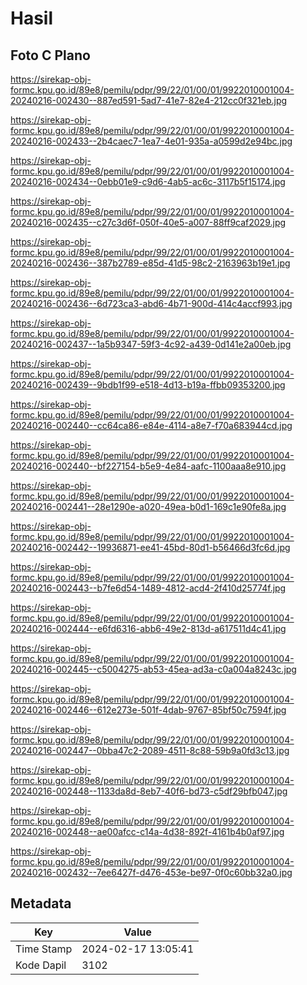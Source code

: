# Hasil

## Foto C Plano

https://sirekap-obj-formc.kpu.go.id/89e8/pemilu/pdpr/99/22/01/00/01/9922010001004-20240216-002430--887ed591-5ad7-41e7-82e4-212cc0f321eb.jpg

https://sirekap-obj-formc.kpu.go.id/89e8/pemilu/pdpr/99/22/01/00/01/9922010001004-20240216-002433--2b4caec7-1ea7-4e01-935a-a0599d2e94bc.jpg

https://sirekap-obj-formc.kpu.go.id/89e8/pemilu/pdpr/99/22/01/00/01/9922010001004-20240216-002434--0ebb01e9-c9d6-4ab5-ac6c-3117b5f15174.jpg

https://sirekap-obj-formc.kpu.go.id/89e8/pemilu/pdpr/99/22/01/00/01/9922010001004-20240216-002435--c27c3d6f-050f-40e5-a007-88ff9caf2029.jpg

https://sirekap-obj-formc.kpu.go.id/89e8/pemilu/pdpr/99/22/01/00/01/9922010001004-20240216-002436--387b2789-e85d-41d5-98c2-2163963b19e1.jpg

https://sirekap-obj-formc.kpu.go.id/89e8/pemilu/pdpr/99/22/01/00/01/9922010001004-20240216-002436--6d723ca3-abd6-4b71-900d-414c4accf993.jpg

https://sirekap-obj-formc.kpu.go.id/89e8/pemilu/pdpr/99/22/01/00/01/9922010001004-20240216-002437--1a5b9347-59f3-4c92-a439-0d141e2a00eb.jpg

https://sirekap-obj-formc.kpu.go.id/89e8/pemilu/pdpr/99/22/01/00/01/9922010001004-20240216-002439--9bdb1f99-e518-4d13-b19a-ffbb09353200.jpg

https://sirekap-obj-formc.kpu.go.id/89e8/pemilu/pdpr/99/22/01/00/01/9922010001004-20240216-002440--cc64ca86-e84e-4114-a8e7-f70a683944cd.jpg

https://sirekap-obj-formc.kpu.go.id/89e8/pemilu/pdpr/99/22/01/00/01/9922010001004-20240216-002440--bf227154-b5e9-4e84-aafc-1100aaa8e910.jpg

https://sirekap-obj-formc.kpu.go.id/89e8/pemilu/pdpr/99/22/01/00/01/9922010001004-20240216-002441--28e1290e-a020-49ea-b0d1-169c1e90fe8a.jpg

https://sirekap-obj-formc.kpu.go.id/89e8/pemilu/pdpr/99/22/01/00/01/9922010001004-20240216-002442--19936871-ee41-45bd-80d1-b56466d3fc6d.jpg

https://sirekap-obj-formc.kpu.go.id/89e8/pemilu/pdpr/99/22/01/00/01/9922010001004-20240216-002443--b7fe6d54-1489-4812-acd4-2f410d25774f.jpg

https://sirekap-obj-formc.kpu.go.id/89e8/pemilu/pdpr/99/22/01/00/01/9922010001004-20240216-002444--e6fd6316-abb6-49e2-813d-a617511d4c41.jpg

https://sirekap-obj-formc.kpu.go.id/89e8/pemilu/pdpr/99/22/01/00/01/9922010001004-20240216-002445--c5004275-ab53-45ea-ad3a-c0a004a8243c.jpg

https://sirekap-obj-formc.kpu.go.id/89e8/pemilu/pdpr/99/22/01/00/01/9922010001004-20240216-002446--612e273e-501f-4dab-9767-85bf50c7594f.jpg

https://sirekap-obj-formc.kpu.go.id/89e8/pemilu/pdpr/99/22/01/00/01/9922010001004-20240216-002447--0bba47c2-2089-4511-8c88-59b9a0fd3c13.jpg

https://sirekap-obj-formc.kpu.go.id/89e8/pemilu/pdpr/99/22/01/00/01/9922010001004-20240216-002448--1133da8d-8eb7-40f6-bd73-c5df29bfb047.jpg

https://sirekap-obj-formc.kpu.go.id/89e8/pemilu/pdpr/99/22/01/00/01/9922010001004-20240216-002448--ae00afcc-c14a-4d38-892f-4161b4b0af97.jpg

https://sirekap-obj-formc.kpu.go.id/89e8/pemilu/pdpr/99/22/01/00/01/9922010001004-20240216-002432--7ee6427f-d476-453e-be97-0f0c60bb32a0.jpg


## Metadata

| Key        | Value               |
| ---------- | ------------------- |
| Time Stamp | 2024-02-17 13:05:41 |
| Kode Dapil | 3102                |



